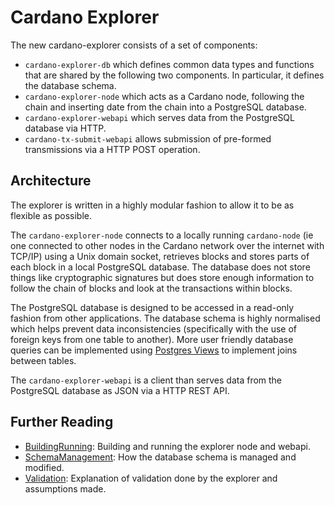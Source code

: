 # Cardano Explorer

The new cardano-explorer consists of a set of components:

* `cardano-explorer-db` which defines common data types and functions that are shared by the
  following two components. In particular, it defines the database schema.
* `cardano-explorer-node` which acts as a Cardano node, following the chain and inserting
  date from the chain into a PostgreSQL database.
* `cardano-explorer-webapi` which serves data from the PostgreSQL database via HTTP.
* `cardano-tx-submit-webapi` allows submission of pre-formed transmissions via a HTTP POST
  operation.


## Architecture

The explorer is written in a highly modular fashion to allow it to be as flexible as possible.

The `cardano-explorer-node` connects to a locally running `cardano-node` (ie one connected to other
nodes in the Cardano network over the internet with TCP/IP) using a Unix domain socket, retrieves
blocks and stores parts of each block in a local PostgreSQL database. The database does not store
things like cryptographic signatures but does store enough information to follow the chain of
blocks and look at the transactions within blocks.

The PostgreSQL database is designed to be accessed in a read-only fashion from other applications.
The database schema is highly normalised which helps prevent data inconsistencies (specifically
with the use of foreign keys from one table to another). More user friendly database queries can be
implemented using [Postgres Views][PostgresView] to implement joins between tables.

The `cardano-explorer-webapi` is a client than serves data from the PostgreSQL database as JSON via a
HTTP REST API.


## Further Reading

* [BuildingRunning][BuildingRunning]: Building and running the explorer node and webapi.
* [SchemaManagement][Schema Management]: How the database schema is managed and modified.
* [Validation][Validation]: Explanation of validation done by the explorer and assumptions made.

[BuildingRunning]: doc/building-running.md
[PostgresView]: https://www.postgresql.org/docs/current/sql-createview.html
[Schema Management]: doc/schema-management.md
[Validation]: doc/validation.md

